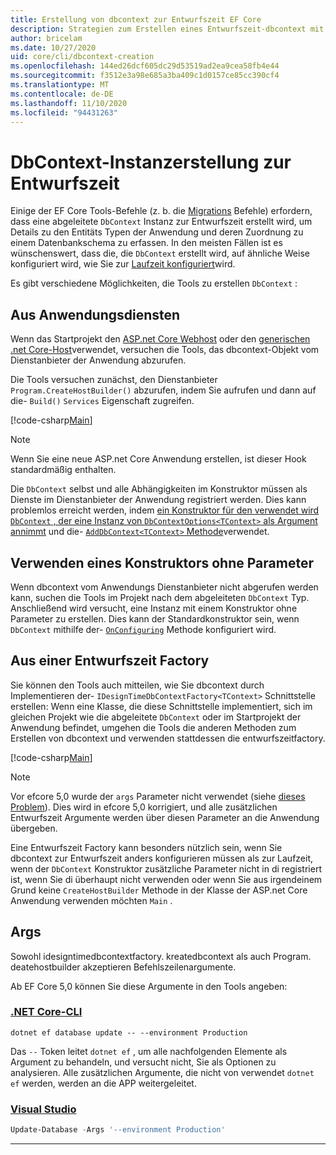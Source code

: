 ```yaml
---
title: Erstellung von dbcontext zur Entwurfszeit EF Core
description: Strategien zum Erstellen eines Entwurfszeit-dbcontext mit Entity Framework Core
author: bricelam
ms.date: 10/27/2020
uid: core/cli/dbcontext-creation
ms.openlocfilehash: 144ed26dcf605dc29d53519ad2ea9cea58fb4e44
ms.sourcegitcommit: f3512e3a98e685a3ba409c1d0157ce85cc390cf4
ms.translationtype: MT
ms.contentlocale: de-DE
ms.lasthandoff: 11/10/2020
ms.locfileid: "94431263"
---
```

# <a name="design-time-dbcontext-creation"></a>DbContext-Instanzerstellung zur Entwurfszeit

Einige der EF Core Tools-Befehle (z. b. die [Migrations][1] Befehle) erfordern, dass eine abgeleitete `DbContext` Instanz zur Entwurfszeit erstellt wird, um Details zu den Entitäts Typen der Anwendung und deren Zuordnung zu einem Datenbankschema zu erfassen. In den meisten Fällen ist es wünschenswert, dass die, die `DbContext` erstellt wird, auf ähnliche Weise konfiguriert wird, wie Sie zur [Laufzeit konfiguriert][2]wird.

Es gibt verschiedene Möglichkeiten, die Tools zu erstellen `DbContext` :

## <a name="from-application-services"></a>Aus Anwendungsdiensten

Wenn das Startprojekt den [ASP.net Core Webhost][3] oder den [generischen .net Core-Host][4]verwendet, versuchen die Tools, das dbcontext-Objekt vom Dienstanbieter der Anwendung abzurufen.

Die Tools versuchen zunächst, den Dienstanbieter `Program.CreateHostBuilder()` abzurufen, indem Sie aufrufen und dann auf die- `Build()` `Services` Eigenschaft zugreifen.

[!code-csharp[Main](../../../samples/core/Miscellaneous/CommandLine/ApplicationService.cs#ApplicationService)]

> [!NOTE]
> Wenn Sie eine neue ASP.net Core Anwendung erstellen, ist dieser Hook standardmäßig enthalten.

Die `DbContext` selbst und alle Abhängigkeiten im Konstruktor müssen als Dienste im Dienstanbieter der Anwendung registriert werden. Dies kann problemlos erreicht werden, indem [ein Konstruktor für den verwendet wird `DbContext` , der eine Instanz von `DbContextOptions<TContext>` als Argument annimmt][5] und die- [ `AddDbContext<TContext>` Methode][6]verwendet.

## <a name="using-a-constructor-with-no-parameters"></a>Verwenden eines Konstruktors ohne Parameter

Wenn dbcontext vom Anwendungs Dienstanbieter nicht abgerufen werden kann, suchen die Tools im Projekt nach dem abgeleiteten `DbContext` Typ. Anschließend wird versucht, eine Instanz mit einem Konstruktor ohne Parameter zu erstellen. Dies kann der Standardkonstruktor sein, wenn `DbContext` mithilfe der- [`OnConfiguring`][7] Methode konfiguriert wird.

## <a name="from-a-design-time-factory"></a>Aus einer Entwurfszeit Factory

Sie können den Tools auch mitteilen, wie Sie dbcontext durch Implementieren der- `IDesignTimeDbContextFactory<TContext>` Schnittstelle erstellen: Wenn eine Klasse, die diese Schnittstelle implementiert, sich im gleichen Projekt wie die abgeleitete `DbContext` oder im Startprojekt der Anwendung befindet, umgehen die Tools die anderen Methoden zum Erstellen von dbcontext und verwenden stattdessen die entwurfszeitfactory.

[!code-csharp[Main](../../../samples/core/Miscellaneous/CommandLine/BloggingContextFactory.cs#BloggingContextFactory)]

> [!NOTE]
> Vor efcore 5,0 wurde der `args` Parameter nicht verwendet (siehe [dieses Problem][8]).
> Dies wird in efcore 5,0 korrigiert, und alle zusätzlichen Entwurfszeit Argumente werden über diesen Parameter an die Anwendung übergeben.

Eine Entwurfszeit Factory kann besonders nützlich sein, wenn Sie dbcontext zur Entwurfszeit anders konfigurieren müssen als zur Laufzeit, wenn der `DbContext` Konstruktor zusätzliche Parameter nicht in di registriert ist, wenn Sie di überhaupt nicht verwenden oder wenn Sie aus irgendeinem Grund keine `CreateHostBuilder` Methode in der Klasse der ASP.net Core Anwendung verwenden möchten `Main` .

## <a name="args"></a>Args

Sowohl idesigntimedbcontextfactory. kreatedbcontext als auch Program. deatehostbuilder akzeptieren Befehlszeilenargumente.

Ab EF Core 5,0 können Sie diese Argumente in den Tools angeben:

### <a name="net-core-cli"></a>[.NET Core-CLI](#tab/dotnet-core-cli)

```dotnetcli
dotnet ef database update -- --environment Production
```

Das `--` Token leitet `dotnet ef` , um alle nachfolgenden Elemente als Argument zu behandeln, und versucht nicht, Sie als Optionen zu analysieren. Alle zusätzlichen Argumente, die nicht von verwendet `dotnet ef` werden, werden an die APP weitergeleitet.

### <a name="visual-studio"></a>[Visual Studio](#tab/vs)

```powershell
Update-Database -Args '--environment Production'
```

***

  [1]: xref:core/managing-schemas/migrations/index
  [2]: xref:core/dbcontext-configuration/index
  [3]: /aspnet/core/fundamentals/host/web-host
  [4]: /aspnet/core/fundamentals/host/generic-host
  [5]: xref:core/dbcontext-configuration/index#constructor-argument
  [6]: xref:core/dbcontext-configuration/index#using-dbcontext-with-dependency-injection
  [7]: xref:core/dbcontext-configuration/index#onconfiguring
  [8]: https://github.com/dotnet/efcore/issues/8332
